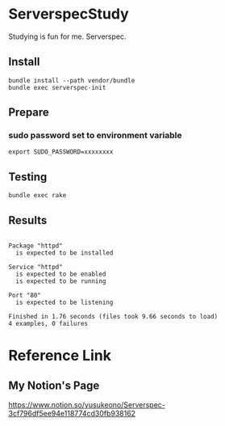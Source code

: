 # ServerspecStudy
Studying is fun for me. Serverspec.

## Install

```
bundle install --path vendor/bundle
bundle exec serverspec-init
```

## Prepare

### sudo password set to environment variable

```
export SUDO_PASSWORD=xxxxxxxx
```

## Testing

```
bundle exec rake
```

## Results

```

Package "httpd"
  is expected to be installed

Service "httpd"
  is expected to be enabled
  is expected to be running

Port "80"
  is expected to be listening

Finished in 1.76 seconds (files took 9.66 seconds to load)
4 examples, 0 failures
```


# Reference Link

## My Notion's Page

https://www.notion.so/yusukeono/Serverspec-3cf796df5ee94e118774cd30fb938162
